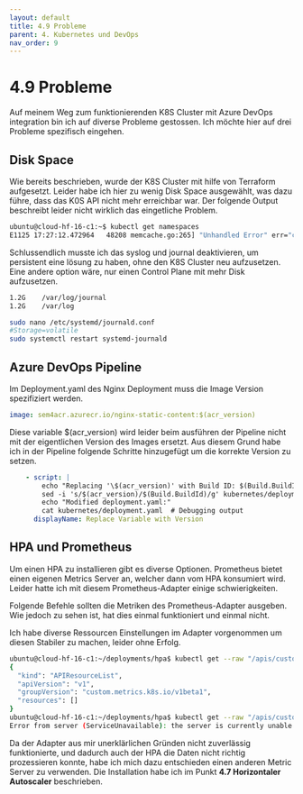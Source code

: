 ```yaml
---
layout: default
title: 4.9 Probleme
parent: 4. Kubernetes und DevOps
nav_order: 9
---
```


# 4.9 Probleme

Auf meinem Weg zum funktionierenden K8S Cluster mit Azure DevOps integration bin ich auf diverse Probleme gestossen.
Ich möchte hier auf drei Probleme spezifisch eingehen.

## Disk Space

Wie bereits beschrieben, wurde der K8S Cluster mit hilfe von Terraform aufgesetzt. Leider habe ich hier zu wenig Disk Space ausgewählt, was dazu führe, dass das K0S API nicht mehr erreichbar war.
Der folgende Output beschreibt leider nicht wirklich das eingetliche Problem. 

```sh
ubuntu@cloud-hf-16-c1:~$ kubectl get namespaces
E1125 17:27:12.472964   48208 memcache.go:265] "Unhandled Error" err="couldn't get current server API group list: Get \"https://10.0.24.147:6443/api?timeout=32s\": dial tcp 10.0.24.147:6443: connect: connection refused"
```

Schlussendlich musste ich das syslog und journal deaktivieren, um persistent eine lösung zu haben, ohne den K8S Cluster neu aufzusetzen. Eine andere option wäre, nur einen Control Plane mit mehr Disk aufzusetzen.

```sh
1.2G	/var/log/journal
1.2G	/var/log

sudo nano /etc/systemd/journald.conf
#Storage=volatile
sudo systemctl restart systemd-journald
```

## Azure DevOps Pipeline

Im Deployment.yaml des Nginx Deployment muss die Image Version spezifiziert werden.

```yaml
image: sem4acr.azurecr.io/nginx-static-content:$(acr_version)
```

Diese variable $(acr_version) wird leider beim ausführen der Pipeline nicht mit der eigentlichen Version des Images ersetzt.
Aus diesem Grund habe ich in der Pipeline folgende Schritte hinzugefügt um die korrekte Version zu setzen.

```yaml
    - script: |
        echo "Replacing '\$(acr_version)' with Build ID: $(Build.BuildId)"
        sed -i 's/$(acr_version)/$(Build.BuildId)/g' kubernetes/deployment.yaml
        echo "Modified deployment.yaml:"
        cat kubernetes/deployment.yaml  # Debugging output
      displayName: Replace Variable with Version
```


## HPA und Prometheus

Um einen HPA zu installieren gibt es diverse Optionen. 
Prometheus bietet einen eigenen Metrics Server an, welcher dann vom HPA konsumiert wird. Leider hatte ich mit diesem Prometheus-Adapter einige schwierigkeiten.

Folgende Befehle sollten die Metriken des Prometheus-Adapter ausgeben.
Wie jedoch zu sehen ist, hat dies einmal funktioniert und einmal nicht. 

Ich habe diverse Ressourcen Einstellungen im Adapter vorgenommen um diesen Stabiler zu machen, leider ohne Erfolg. 

```sh
ubuntu@cloud-hf-16-c1:~/deployments/hpa$ kubectl get --raw "/apis/custom.metrics.k8s.io/v1beta1" | jq .
{
  "kind": "APIResourceList",
  "apiVersion": "v1",
  "groupVersion": "custom.metrics.k8s.io/v1beta1",
  "resources": []
}
ubuntu@cloud-hf-16-c1:~/deployments/hpa$ kubectl get --raw "/apis/custom.metrics.k8s.io/v1beta1" | jq .
Error from server (ServiceUnavailable): the server is currently unable to handle the request
```

Da der Adapter aus mir unerklärlichen Gründen nicht zuverlässig funktionierte, und dadurch auch der HPA die Daten nicht richtig prozessieren konnte, habe ich mich dazu entschieden einen anderen Metric Server zu verwenden.
Die Installation habe ich im Punkt **4.7 Horizontaler Autoscaler** beschrieben.

